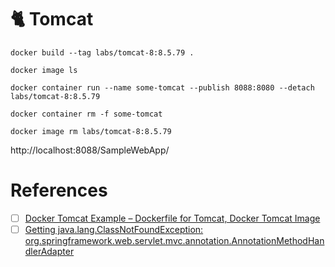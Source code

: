 # :cat2: Tomcat



```
docker build --tag labs/tomcat-8:8.5.79 . 
```

```
docker image ls
```


```
docker container run --name some-tomcat --publish 8088:8080 --detach labs/tomcat-8:8.5.79
```


```
docker container rm -f some-tomcat
```
 
 
```
docker image rm labs/tomcat-8:8.5.79
```

http://localhost:8088/SampleWebApp/ 

# References

- [ ] [Docker Tomcat Example – Dockerfile for Tomcat, Docker Tomcat Image](https://www.middlewareinventory.com/blog/docker-tomcat-example-dockerfile-sample)
- [ ] [Getting java.lang.ClassNotFoundException: org.springframework.web.servlet.mvc.annotation.AnnotationMethodHandlerAdapter](https://stackoverflow.com/questions/56684075/getting-java-lang-classnotfoundexception-org-springframework-web-servlet-mvc-an)
